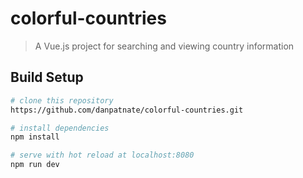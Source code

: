 # colorful-countries

> A Vue.js project for searching and viewing country information

## Build Setup

``` bash
# clone this repository
https://github.com/danpatnate/colorful-countries.git

# install dependencies
npm install

# serve with hot reload at localhost:8080
npm run dev
```
